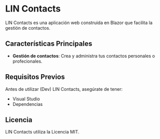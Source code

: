 # LIN Contacts

LIN Contacts es una aplicación web construida en Blazor que facilita la gestión de contactos.

## Características Principales

- **Gestión de contactos**: Crea y administra tus contactos personales o profecionales.

## Requisitos Previos

Antes de utilizar (Dev) LIN Contacts, asegúrate de tener:

- Visual Studio
- Dependencias

## Licencia

LIN Contacts utiliza la Licencia MIT.